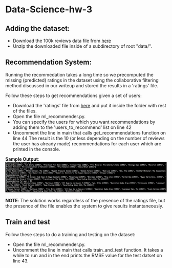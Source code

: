 # Data-Science-hw-3

## Adding the dataset:

- Download the 100k reviews data file from [here](http://files.grouplens.org/datasets/movielens/ml-100k.ziphttp://files.grouplens.org/datasets/movielens/ml-100k.zip)
- Unzip the downloaded file inside of a subdirectory of root "data/".


## Recommendation System:

Running the recommedation takes a long time so we precomputed the missing (predicted) ratings in the dataset using the collaborative filtering method discussed in our writeup and stored the results in a 'ratings' file.

Follow these steps to get recommendations given a set of users:
- Download the 'ratings' file from [here](https://github.com/gnauhnoj/data-science-hw-3/blob/master/ratings) and put it inside the folder with rest of the files.
- Open the file ml_recommender.py.
- You can specify the users for which you want recommendations by adding them to the 'users_to_recommend' list on line 42
- Uncomment the line in main that calls get_recommendations function on line 44
The result is the 10 (or less depending on the number of reviews the user has already made) recommendations for each user which are printed in the console.

**Sample Output**:
![alt tag](https://github.com/gnauhnoj/data-science-hw-3/blob/master/ouput.png)

**NOTE**: The solution works regardless of the presence of the ratings file, but the presence of the file enables the system to give results instantaneously.

## Train and test

Follow these steps to do a training and testing on the dataset:
- Open the file ml_recommender.py.
- Uncomment the line in main that calls train_and_test function. It takes a while to run and in the end prints the RMSE value for the test datset on line 43.